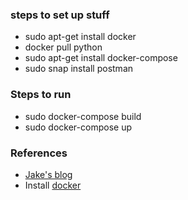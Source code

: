 ### steps to set up stuff
* sudo apt-get install docker 
* docker pull python 
* sudo apt-get install docker-compose
* sudo snap install postman

### Steps to run 
* sudo docker-compose build
* sudo docker-compose up

### References
* [Jake's blog](https://github.com/jakewright/tutorials/blob/master/home-automation/02-device-registry/device_registry/__init__.py)
* Install [docker](https://docs.docker.com/install/linux/docker-ce/debian/)
